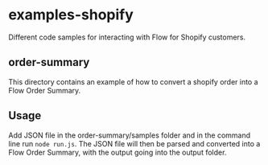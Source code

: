 # examples-shopify

Different code samples for interacting with Flow for Shopify customers.

## order-summary

This directory contains an example of how to convert a shopify order into a Flow Order Summary.

## Usage

Add JSON file in the order-summary/samples folder and in the command line run `node run.js`. The JSON file will then be parsed and converted into a Flow Order Summary, with the output going into the output folder. 
